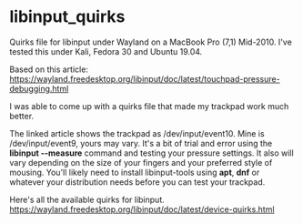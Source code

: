 # libinput_quirks
Quirks file for libinput under Wayland on a MacBook Pro (7,1) Mid-2010. I've tested this under Kali, Fedora 30 and Ubuntu 19.04. 

Based on this article: https://wayland.freedesktop.org/libinput/doc/latest/touchpad-pressure-debugging.html

I was able to come up with a quirks file that made my trackpad work much better.

The linked article shows the trackpad as /dev/input/event10. Mine is /dev/input/event9, yours may vary. It's a bit of trial and error using the **libinput --measure** command and testing your pressure settings. It also will vary depending on the size of your fingers and your preferred style of mousing. You'll likely need to install libinput-tools using **apt**, **dnf** or whatever your distribution needs before you can test your trackpad.

Here's all the available quirks for libinput. https://wayland.freedesktop.org/libinput/doc/latest/device-quirks.html
